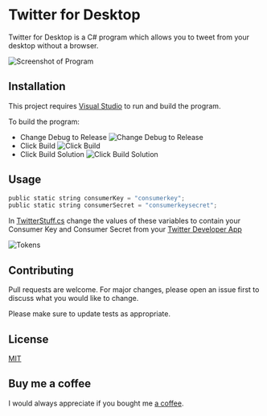 # Twitter for Desktop

Twitter for Desktop is a C# program which allows you to tweet from your desktop without a browser.

![Screenshot of  Program](https://i.imgur.com/31QyNE5.png)

## Installation

This project requires [Visual Studio](https://visualstudio.microsoft.com/downloads/) to run and build the program.

To build the program:
- Change Debug to Release
 ![Change Debug to Release](https://i.imgur.com/WgiW2kx.png)
- Click Build
 ![Click Build](https://i.imgur.com/LhsrOwC.png)
- Click Build Solution
 ![Click Build Solution](https://i.imgur.com/4TC4AGs.png)

## Usage

```python
public static string consumerKey = "consumerkey";
public static string consumerSecret = "consumerkeysecret";
```
In [TwitterStuff.cs](https://github.com/CDevNova/TwitterDesktop/blob/master/TwitterDesktop/TwitterStuff.cs) change the values of these variables to contain your Consumer Key and Consumer Secret from your [Twitter Developer App](https://developer.twitter.com/)

![Tokens](https://i.imgur.com/FmL3i00.png)

## Contributing
Pull requests are welcome. For major changes, please open an issue first to discuss what you would like to change.

Please make sure to update tests as appropriate.

## License
[MIT](https://github.com/CDevNova/TwitterDesktop/blob/master/License.md)

## Buy me a coffee

I would always appreciate if you bought me [a coffee](https://www.buymeacoffee.com/DeveloperNova).
